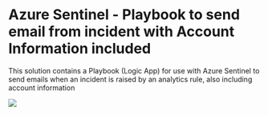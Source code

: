# Azure Sentinel - Playbook to send email from incident with Account Information included

This solution contains a Playbook (Logic App) for use with Azure Sentinel to send emails when an incident is raised by an analytics rule, also including account information

<p><a href="https://azuredeploy.net/?repository=https://github.com/vanessabruwer/scripties/blob/master/Sentinel - Alert with Account information/" target="_blank">
    <img src="http://azuredeploy.net/deploybutton.png"/>
</a></p>